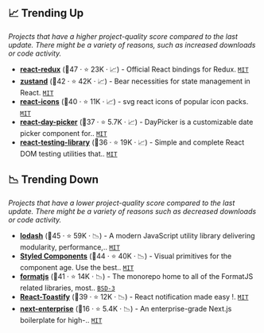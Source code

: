 ## 📈 Trending Up

_Projects that have a higher project-quality score compared to the last update. There might be a variety of reasons, such as increased downloads or code activity._

- <b><a href="https://github.com/reduxjs/react-redux">react-redux</a></b> (🥇47 ·  ⭐ 23K · 📈) - Official React bindings for Redux. <code><a href="http://bit.ly/34MBwT8">MIT</a></code>
- <b><a href="https://github.com/pmndrs/zustand">zustand</a></b> (🥈42 ·  ⭐ 42K · 📈) - Bear necessities for state management in React. <code><a href="http://bit.ly/34MBwT8">MIT</a></code>
- <b><a href="https://github.com/react-icons/react-icons">react-icons</a></b> (🥈40 ·  ⭐ 11K · 📈) - svg react icons of popular icon packs. <code><a href="http://bit.ly/34MBwT8">MIT</a></code>
- <b><a href="https://github.com/gpbl/react-day-picker">react-day-picker</a></b> (🥈37 ·  ⭐ 5.7K · 📈) - DayPicker is a customizable date picker component for.. <code><a href="http://bit.ly/34MBwT8">MIT</a></code>
- <b><a href="https://github.com/testing-library/react-testing-library">react-testing-library</a></b> (🥉36 ·  ⭐ 19K · 📈) - Simple and complete React DOM testing utilities that.. <code><a href="http://bit.ly/34MBwT8">MIT</a></code>

## 📉 Trending Down

_Projects that have a lower project-quality score compared to the last update. There might be a variety of reasons such as decreased downloads or code activity._

- <b><a href="https://github.com/lodash/lodash">lodash</a></b> (🥈45 ·  ⭐ 59K · 📉) - A modern JavaScript utility library delivering modularity, performance,.. <code><a href="http://bit.ly/34MBwT8">MIT</a></code>
- <b><a href="https://github.com/styled-components/styled-components">Styled Components</a></b> (🥇44 ·  ⭐ 40K · 📉) - Visual primitives for the component age. Use the best.. <code><a href="http://bit.ly/34MBwT8">MIT</a></code>
- <b><a href="https://github.com/formatjs/formatjs">formatjs</a></b> (🥇41 ·  ⭐ 14K · 📉) - The monorepo home to all of the FormatJS related libraries, most.. <code><a href="http://bit.ly/3aKzpTv">BSD-3</a></code>
- <b><a href="https://github.com/fkhadra/react-toastify">React-Toastify</a></b> (🥇39 ·  ⭐ 12K · 📉) - React notification made easy !. <code><a href="http://bit.ly/34MBwT8">MIT</a></code>
- <b><a href="https://github.com/Blazity/next-enterprise">next-enterprise</a></b> (🥉16 ·  ⭐ 5.4K · 📉) - An enterprise-grade Next.js boilerplate for high-.. <code><a href="http://bit.ly/34MBwT8">MIT</a></code>

